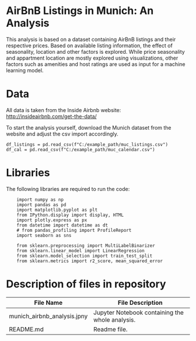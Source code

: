 # AirBnB Listings in Munich: An Analysis  

This analysis is based on a dataset containing AirBnB listings and their respective prices.
Based on available listing information, the effect of seasonality, location and other factors is explored.
While price seasonality and appartment location are mostly explored using visualizations, other factors such as amenities and host ratings are used as input for a machine learning model.

# Data

All data is taken from the Inside Airbnb website:
http://insideairbnb.com/get-the-data/

To start the analysis yourself, download the Munich dataset from the website and adjust the csv import accordingly.  

	df_listings = pd.read_csv(f"C:/example_path/muc_listings.csv")  
	df_cal = pd.read_csv(f"C:/example_path/muc_calendar.csv")



# Libraries

The following libraries are required to run the code:

		import numpy as np
		import pandas as pd
		import matplotlib.pyplot as plt
		from IPython.display import display, HTML
		import plotly.express as px
		from datetime import datetime as dt
		# from pandas_profiling import ProfileReport
		import seaborn as sns

		from sklearn.preprocessing import MultiLabelBinarizer
		from sklearn.linear_model import LinearRegression
		from sklearn.model_selection import train_test_split
		from sklearn.metrics import r2_score, mean_squared_error



# Description of files in repository

File Name	  								| File Description
-------------								| -------------
munich_airbnb_analysis.jpny  				| Jupyter Notebook containing the whole analysis.
README.md									| Readme file.
